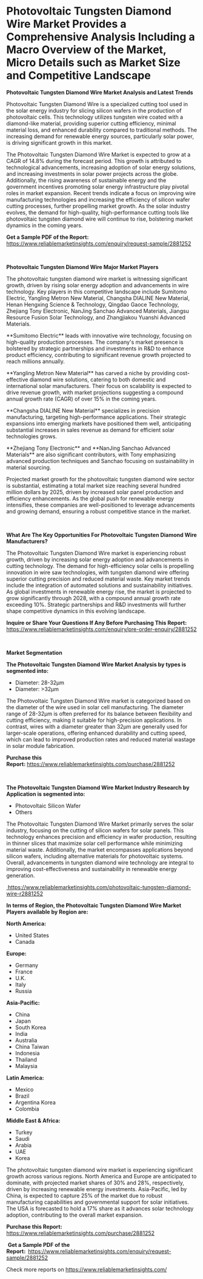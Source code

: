 <p><h1>Photovoltaic Tungsten Diamond Wire Market Provides a Comprehensive Analysis Including a Macro Overview of the Market, Micro Details such as Market Size and Competitive Landscape</h1></p><p><strong>Photovoltaic Tungsten Diamond Wire Market Analysis and Latest Trends</strong></p>
<p><p>Photovoltaic Tungsten Diamond Wire is a specialized cutting tool used in the solar energy industry for slicing silicon wafers in the production of photovoltaic cells. This technology utilizes tungsten wire coated with a diamond-like material, providing superior cutting efficiency, minimal material loss, and enhanced durability compared to traditional methods. The increasing demand for renewable energy sources, particularly solar power, is driving significant growth in this market.</p><p>The Photovoltaic Tungsten Diamond Wire Market is expected to grow at a CAGR of 14.8% during the forecast period. This growth is attributed to technological advancements, increasing adoption of solar energy solutions, and increasing investments in solar power projects across the globe. Additionally, the rising awareness of sustainable energy and the government incentives promoting solar energy infrastructure play pivotal roles in market expansion. Recent trends indicate a focus on improving wire manufacturing technologies and increasing the efficiency of silicon wafer cutting processes, further propelling market growth. As the solar industry evolves, the demand for high-quality, high-performance cutting tools like photovoltaic tungsten diamond wire will continue to rise, bolstering market dynamics in the coming years.</p></p>
<p><strong>Get a Sample PDF of the Report:&nbsp;</strong> <a href="https://www.reliablemarketinsights.com/enquiry/request-sample/2881252?utm_campaign=2181&utm_medium=2&utm_source=Github&utm_content=ia&utm_term=12032025&utm_id=photovoltaic-tungsten-diamond-wire">https://www.reliablemarketinsights.com/enquiry/request-sample/2881252</a></p>
<p>&nbsp;</p>
<p><strong>Photovoltaic Tungsten Diamond Wire Major Market Players</strong></p>
<p><p>The photovoltaic tungsten diamond wire market is witnessing significant growth, driven by rising solar energy adoption and advancements in wire technology. Key players in this competitive landscape include Sumitomo Electric, Yangling Metron New Material, Changsha DIALINE New Material, Henan Hengxing Science & Technology, Qingdao Gaoce Technology, Zhejiang Tony Electronic, NanJing Sanchao Advanced Materials, Jiangsu Resource Fusion Solar Technology, and Zhangjiakou Yuanshi Advanced Materials.</p><p>**Sumitomo Electric** leads with innovative wire technology, focusing on high-quality production processes. The company's market presence is bolstered by strategic partnerships and investments in R&D to enhance product efficiency, contributing to significant revenue growth projected to reach millions annually.</p><p>**Yangling Metron New Material** has carved a niche by providing cost-effective diamond wire solutions, catering to both domestic and international solar manufacturers. Their focus on scalability is expected to drive revenue growth, with market projections suggesting a compound annual growth rate (CAGR) of over 15% in the coming years.</p><p>**Changsha DIALINE New Material** specializes in precision manufacturing, targeting high-performance applications. Their strategic expansions into emerging markets have positioned them well, anticipating substantial increases in sales revenue as demand for efficient solar technologies grows.</p><p>**Zhejiang Tony Electronic** and **NanJing Sanchao Advanced Materials** are also significant contributors, with Tony emphasizing advanced production techniques and Sanchao focusing on sustainability in material sourcing.</p><p>Projected market growth for the photovoltaic tungsten diamond wire sector is substantial, estimating a total market size reaching several hundred million dollars by 2025, driven by increased solar panel production and efficiency enhancements. As the global push for renewable energy intensifies, these companies are well-positioned to leverage advancements and growing demand, ensuring a robust competitive stance in the market.</p></p>
<p>&nbsp;</p>
<p><strong>What Are The Key Opportunities For Photovoltaic Tungsten Diamond Wire Manufacturers?</strong></p>
<p><p>The Photovoltaic Tungsten Diamond Wire market is experiencing robust growth, driven by increasing solar energy adoption and advancements in cutting technology. The demand for high-efficiency solar cells is propelling innovation in wire saw technologies, with tungsten diamond wire offering superior cutting precision and reduced material waste. Key market trends include the integration of automated solutions and sustainability initiatives. As global investments in renewable energy rise, the market is projected to grow significantly through 2028, with a compound annual growth rate exceeding 10%. Strategic partnerships and R&D investments will further shape competitive dynamics in this evolving landscape.</p></p>
<p><strong>Inquire or Share Your Questions If Any Before Purchasing This Report:</strong> <a href="https://www.reliablemarketinsights.com/enquiry/pre-order-enquiry/2881252?utm_campaign=2181&utm_medium=2&utm_source=Github&utm_content=ia&utm_term=12032025&utm_id=photovoltaic-tungsten-diamond-wire">https://www.reliablemarketinsights.com/enquiry/pre-order-enquiry/2881252</a></p>
<p>&nbsp;</p>
<p><strong>Market Segmentation</strong></p>
<p><strong>The Photovoltaic Tungsten Diamond Wire Market Analysis by types is segmented into:</strong></p>
<p><ul><li>Diameter: 28-32μm</li><li>Diameter: >32μm</li></ul></p>
<p><p>The Photovoltaic Tungsten Diamond Wire market is categorized based on the diameter of the wire used in solar cell manufacturing. The diameter range of 28-32μm is often preferred for its balance between flexibility and cutting efficiency, making it suitable for high-precision applications. In contrast, wires with a diameter greater than 32μm are generally used for larger-scale operations, offering enhanced durability and cutting speed, which can lead to improved production rates and reduced material wastage in solar module fabrication.</p></p>
<p><strong>Purchase this Report:&nbsp;</strong><a href="https://www.reliablemarketinsights.com/purchase/2881252?utm_campaign=2181&utm_medium=2&utm_source=Github&utm_content=ia&utm_term=12032025&utm_id=photovoltaic-tungsten-diamond-wire">https://www.reliablemarketinsights.com/purchase/2881252</a></p>
<p>&nbsp;</p>
<p><strong>The Photovoltaic Tungsten Diamond Wire Market Industry Research by Application is segmented into:</strong></p>
<p><ul><li>Photovoltaic Silicon Wafer</li><li>Others</li></ul></p>
<p><p>The Photovoltaic Tungsten Diamond Wire Market primarily serves the solar industry, focusing on the cutting of silicon wafers for solar panels. This technology enhances precision and efficiency in wafer production, resulting in thinner slices that maximize solar cell performance while minimizing material waste. Additionally, the market encompasses applications beyond silicon wafers, including alternative materials for photovoltaic systems. Overall, advancements in tungsten diamond wire technology are integral to improving cost-effectiveness and sustainability in renewable energy generation.</p></p>
<p><a href="https://www.reliablemarketinsights.com/photovoltaic-tungsten-diamond-wire-r2881252?utm_campaign=2181&utm_medium=2&utm_source=Github&utm_content=ia&utm_term=12032025&utm_id=photovoltaic-tungsten-diamond-wire">&nbsp;https://www.reliablemarketinsights.com/photovoltaic-tungsten-diamond-wire-r2881252</a></p>
<p><strong>In terms of Region, the Photovoltaic Tungsten Diamond Wire Market Players available by Region are:</strong></p>
<p>
    <p> <strong> North America: </strong>
        <ul>
            <li>United States</li>
            <li>Canada</li>
        </ul>
        </p> 
    <p> <strong> Europe: </strong>
        <ul>
            <li>Germany</li>
            <li>France</li>
            <li>U.K.</li>
            <li>Italy</li>
            <li>Russia</li>
        </ul>
        </p> 
    <p> <strong> Asia-Pacific: </strong>
        <ul>
            <li>China</li>
            <li>Japan</li>
            <li>South Korea</li>
            <li>India</li>
            <li>Australia</li>
            <li>China Taiwan</li>
            <li>Indonesia</li>
            <li>Thailand</li>
            <li>Malaysia</li>
        </ul>
        </p> 
    <p> <strong> Latin America: </strong>
        <ul>
            <li>Mexico</li>
            <li>Brazil</li>
            <li>Argentina Korea</li>
            <li>Colombia</li>
        </ul>
        </p> 
    <p> <strong> Middle East & Africa: </strong>
        <ul>
            <li>Turkey</li>
            <li>Saudi</li>
            <li>Arabia</li>
            <li>UAE</li>
            <li>Korea</li>
        </ul>
    </p>
    </p>
<p><p>The photovoltaic tungsten diamond wire market is experiencing significant growth across various regions. North America and Europe are anticipated to dominate, with projected market shares of 30% and 28%, respectively, driven by increasing renewable energy investments. Asia-Pacific, led by China, is expected to capture 25% of the market due to robust manufacturing capabilities and governmental support for solar initiatives. The USA is forecasted to hold a 17% share as it advances solar technology adoption, contributing to the overall market expansion.</p></p>
<p><strong>Purchase this Report: </strong><a href="https://www.reliablemarketinsights.com/purchase/2881252?utm_campaign=2181&utm_medium=2&utm_source=Github&utm_content=ia&utm_term=12032025&utm_id=photovoltaic-tungsten-diamond-wire">https://www.reliablemarketinsights.com/purchase/2881252</a></p>
<p>&nbsp;<strong>Get a Sample PDF of the Report:&nbsp;&nbsp;</strong><a href="https://www.reliablemarketinsights.com/enquiry/request-sample/2881252?utm_campaign=2181&utm_medium=2&utm_source=Github&utm_content=ia&utm_term=12032025&utm_id=photovoltaic-tungsten-diamond-wire">https://www.reliablemarketinsights.com/enquiry/request-sample/2881252</a></p>
<p><strong></strong></p>
<p>Check more reports on <a href="https://www.reliablemarketinsights.com/?utm_campaign=2181&utm_medium=2&utm_source=Github&utm_content=ia&utm_term=12032025&utm_id=photovoltaic-tungsten-diamond-wire">https://www.reliablemarketinsights.com/</a></p>